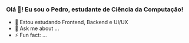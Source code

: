 ### Olá 👋! Eu sou o Pedro, estudante de Ciência da Computação!

- 🌱 Estou estudando Frontend, Backend e UI/UX
- 💬 Ask me about ...
- ⚡ Fun fact: ...
